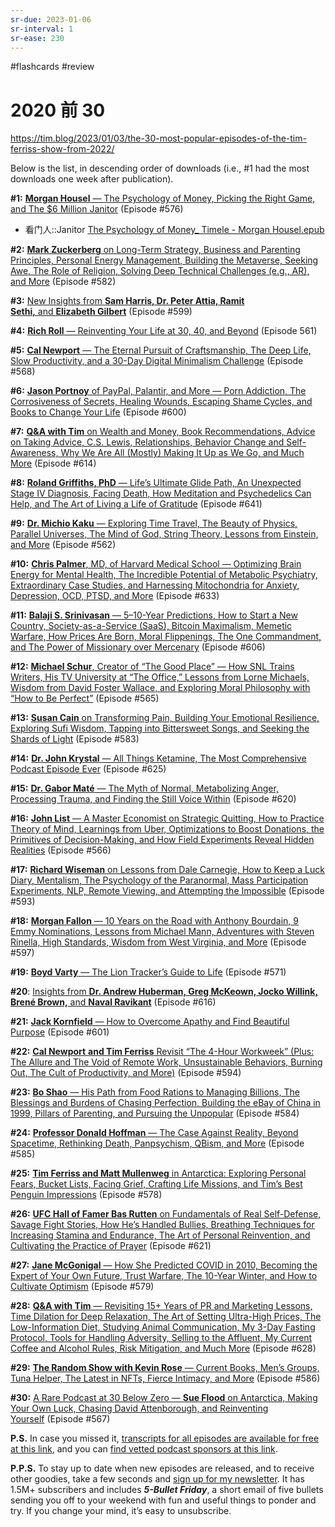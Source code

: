 ```yaml
---
sr-due: 2023-01-06
sr-interval: 1
sr-ease: 230
---
```


#flashcards 
#review 

# 2020 前 30
https://tim.blog/2023/01/03/the-30-most-popular-episodes-of-the-tim-ferriss-show-from-2022/

Below is the list, in descending order of downloads (i.e., #1 had the most downloads one week after publication).

**#1:** [**Morgan Housel** — The Psychology of Money, Picking the Right Game, and The $6 Million Janitor](https://tim.blog/2022/03/01/morgan-housel-the-psychology-of-money/) (Episode #576)
- 看门人::Janitor <!--SR:!2023-01-07,1,210-->
[The Psychology of Money_ Timele - Morgan Housel.epub](z_文献笔记/files/The%20Psychology%20of%20Money_%20Timele%20-%20Morgan%20Housel.epub)





**#2:** [**Mark Zuckerberg** on Long-Term Strategy, Business and Parenting Principles, Personal Energy Management, Building the Metaverse, Seeking Awe, The Role of Religion, Solving Deep Technical Challenges (e.g., AR), and More](https://tim.blog/2022/03/24/mark-zuckerberg/) (Episode #582)

**#3:** [New Insights from **Sam Harris, Dr. Peter Attia, Ramit Sethi,** and **Elizabeth Gilbert**](https://tim.blog/2022/06/08/sam-harris-peter-attia-ramit-sethi-elizabeth-gilbert/) (Episode #599)

**#4:** [**Rich Roll** — Reinventing Your Life at 30, 40, and Beyond](https://tim.blog/2022/01/04/rich-roll/) (Episode 561)

**#5:** [**Cal Newport** — The Eternal Pursuit of Craftsmanship, The Deep Life, Slow Productivity, and a 30-Day Digital Minimalism Challenge](https://tim.blog/2022/02/02/cal-newport/) (Episode #568)

**#6:** [**Jason Portnoy** of PayPal, Palantir, and More — Porn Addiction, The Corrosiveness of Secrets, Healing Wounds, Escaping Shame Cycles, and Books to Change Your Life](https://tim.blog/2022/06/15/jason-portnoy/) (Episode #600)

**#7:** [**Q&A with Tim** on Wealth and Money, Book Recommendations, Advice on Taking Advice, C.S. Lewis, Relationships, Behavior Change and Self-Awareness, Why We Are All (Mostly) Making It Up as We Go, and Much More](https://tim.blog/2022/08/11/q-a-tim-ferriss-wealth-money-happiness-relationships/) (Episode #614)

**#8:** [**Roland Griffiths, PhD** — Life’s Ultimate Glide Path, An Unexpected Stage IV Diagnosis, Facing Death, How Meditation and Psychedelics Can Help, and The Art of Living a Life of Gratitude](https://tim.blog/2022/12/08/roland-griffiths/) (Episode #641) 

**#9:** [**Dr. Michio Kaku** — Exploring Time Travel, The Beauty of Physics, Parallel Universes, The Mind of God, String Theory, Lessons from Einstein, and More](https://tim.blog/2022/01/07/michio-kaku/) (Episode #562)

**#10:** [**Chris Palmer**, MD, of Harvard Medical School — Optimizing Brain Energy for Mental Health, The Incredible Potential of Metabolic Psychiatry, Extraordinary Case Studies, and Harnessing Mitochondria for Anxiety, Depression, OCD, PTSD, and More](https://tim.blog/2022/11/10/chris-palmer/) (Episode #633)

**#11:** [**Balaji S. Srinivasan** — 5–10-Year Predictions, How to Start a New Country, Society-as-a-Service (SaaS), Bitcoin Maximalism, Memetic Warfare, How Prices Are Born, Moral Flippenings, The One Commandment, and The Power of Missionary over Mercenary](https://tim.blog/2022/07/04/balaji-srinivasan-network-state/) (Episode #606)

**#12:** [**Michael Schur**, Creator of “The Good Place” — How SNL Trains Writers, His TV University at “The Office,” Lessons from Lorne Michaels, Wisdom from David Foster Wallace, and Exploring Moral Philosophy with “How to Be Perfect”](https://tim.blog/2022/01/19/michael-schur/) (Episode #565)

**#13:** [**Susan Cain** on Transforming Pain, Building Your Emotional Resilience, Exploring Sufi Wisdom, Tapping into Bittersweet Songs, and Seeking the Shards of Light](https://tim.blog/2022/03/30/susan-cain-bittersweet/) (Episode #583)

**#14:** [**Dr. John Krystal** — All Things Ketamine, The Most Comprehensive Podcast Episode Ever](https://tim.blog/2022/09/30/dr-john-krystal-ketamine/) (Episode #625)

**#15:** [**Dr. Gabor Maté** — The Myth of Normal, Metabolizing Anger, Processing Trauma, and Finding the Still Voice Within](https://tim.blog/2022/09/07/dr-gabor-mate-myth-of-normal/) (Episode #620)

**#16:** [**John List** — A Master Economist on Strategic Quitting, How to Practice Theory of Mind, Learnings from Uber, Optimizations to Boost Donations, the Primitives of Decision-Making, and How Field Experiments Reveal Hidden Realities](https://tim.blog/2022/01/26/john-list/) (Episode #566)

**#17:** [**Richard Wiseman** on Lessons from Dale Carnegie, How to Keep a Luck Diary, Mentalism, The Psychology of the Paranormal, Mass Participation Experiments, NLP, Remote Viewing, and Attempting the Impossible](https://tim.blog/2022/05/10/richard-wiseman/) (Episode #593)

**#18:** [**Morgan Fallon** — 10 Years on the Road with Anthony Bourdain, 9 Emmy Nominations, Lessons from Michael Mann, Adventures with Steven Rinella, High Standards, Wisdom from West Virginia, and More](https://tim.blog/2022/05/26/morgan-fallon/) (Episode #597) 

**#19:** [**Boyd Varty** — The Lion Tracker’s Guide to Life](https://tim.blog/2022/02/15/boyd-varty/) (Episode #571)

**#20**: [Insights from **Dr. Andrew Huberman, Greg McKeown, Jocko Willink, Brené Brown,** and **Naval Ravikant**](https://tim.blog/2022/08/24/insights-from-dr-andrew-huberman-greg-mckeown-jocko-willink-brene-brown-and-naval-ravikant/) (Episode #616)

**#21:** [**Jack Kornfield** — How to Overcome Apathy and Find Beautiful Purpose](https://tim.blog/2022/06/22/jack-kornfield-2/) (Episode #601)

**#22:** [**Cal Newport** **and Tim Ferriss** Revisit “The 4-Hour Workweek” (Plus: The Allure and The Void of Remote Work, Unsustainable Behaviors, Burning Out, The Cult of Productivity, and More)](https://tim.blog/2022/05/17/cal-newport-and-tim-ferriss-revisit-the-4-hour-workweek/) (Episode #594) 

**#23:** [**Bo Shao** — His Path from Food Rations to Managing Billions, The Blessings and Burdens of Chasing Perfection, Building the eBay of China in 1999, Pillars of Parenting, and Pursuing the Unpopular](https://tim.blog/2022/04/06/bo-shao/) (Episode #584)

**#24:** [**Professor Donald Hoffman** — The Case Against Reality, Beyond Spacetime, Rethinking Death, Panpsychism, QBism, and More](https://tim.blog/2022/04/13/donald-hoffman/) (Episode #585)

**#25:** [**Tim Ferriss and Matt Mullenweg** in Antarctica: Exploring Personal Fears, Bucket Lists, Facing Grief, Crafting Life Missions, and Tim’s Best Penguin Impressions](https://tim.blog/2022/03/09/matt-mullenweg-antarctica/) (Episode #578) 

**#26:** [**UFC Hall of Famer Bas Rutten** on Fundamentals of Real Self-Defense, Savage Fight Stories, How He’s Handled Bullies, Breathing Techniques for Increasing Stamina and Endurance, The Art of Personal Reinvention, and Cultivating the Practice of Prayer](https://tim.blog/2022/09/15/bas-rutten/) (Episode #621)

**#27:** [**Jane McGonigal** — How She Predicted COVID in 2010, Becoming the Expert of Your Own Future, Trust Warfare, The 10-Year Winter, and How to Cultivate Optimism](https://tim.blog/2022/03/16/jane-mcgonigal-imaginable/) (Episode #579)

**#28:** [**Q&A with Tim** — Revisiting 15+ Years of PR and Marketing Lessons, Time Dilation for Deep Relaxation, The Art of Setting Ultra-High Prices, The Low-Information Diet, Studying Animal Communication, My 3-Day Fasting Protocol, Tools for Handling Adversity, Selling to the Affluent, My Current Coffee and Alcohol Rules, Risk Mitigation, and Much More](https://tim.blog/2022/10/12/qa-with-tim-ferriss/) (Episode #628)

**#29:** [**The Random Show with Kevin Rose** — Current Books, Men’s Groups, Tuna Helper, The Latest in NFTs, Fierce Intimacy, and More](https://tim.blog/2022/04/13/the-random-show-with-kevin-rose/) (Episode #586) 

**#30:** [A Rare Podcast at 30 Below Zero — **Sue Flood** on Antarctica, Making Your Own Luck, Chasing David Attenborough, and Reinventing Yourself](https://tim.blog/2022/01/28/sue-flood/) (Episode #567) 

**P.S.** In case you missed it, [transcripts for all episodes are available for free at this link](https://tim.blog/2018/09/20/all-transcripts-from-the-tim-ferriss-show/), and you can [find vetted podcast sponsors at this link](https://tim.blog/podcast-sponsors/).

**P.P.S.** To stay up to date when new episodes are released, and to receive other goodies, take a few seconds and [sign up for my newsletter](https://go.tim.blog/5-bullet-friday-1/). It has 1.5M+ subscribers and includes _**5-Bullet Friday**_, a short email of five bullets sending you off to your weekend with fun and useful things to ponder and try. If you change your mind, it’s easy to unsubscribe.